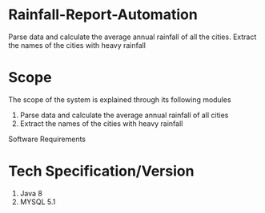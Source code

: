 # Rainfall-Report-Automation
Parse data and calculate the average annual rainfall of all the cities. Extract the names of the cities with heavy rainfall 

# Scope
The scope of the system is explained through its following modules
1.	Parse data and calculate the average annual rainfall of all cities
2.	Extract the names of the cities with heavy rainfall 

Software Requirements
#	Tech Specification/Version
1.	Java	8
2.	MYSQL	5.1

